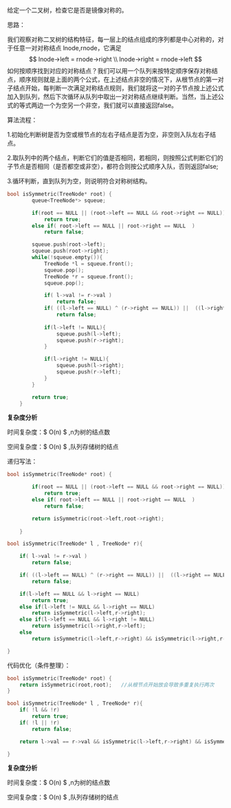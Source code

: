 给定一个二叉树，检查它是否是镜像对称的。



思路：

我们观察对称二叉树的结构特征，每一层上的结点组成的序列都是中心对称的，对于任意一对对称结点 lnode,rnode，它满足
$$
 lnode->left = rnode->right \\
lnode->right = rnode->left
$$
如何按顺序找到对应的对称结点？我们可以用一个队列来按特定顺序保存对称结点，顺序规则就是上面的两个公式，在上述结点非空的情况下，从根节点的第一对子结点开始，每判断一次满足对称结点规则，我们就将这一对的子节点按上述公式加入到队列，然后下次循环从队列中取出一对对称结点继续判断。当然，当上述公式的等式两边一个为空另一个非空，我们就可以直接返回false。



算法流程：

1.初始化判断树是否为空或根节点的左右子结点是否为空，非空则入队左右子结点。

2.取队列中的两个结点，判断它们的值是否相同，若相同，则按照公式判断它们的子节点是否相同（是否都空或非空），都符合则按公式顺序入队，否则返回false;

3.循环判断，直到队列为空，则说明符合对称树结构。

```c++
bool isSymmetric(TreeNode* root) {
        queue<TreeNode*> squeue;

        if(root == NULL || (root->left == NULL && root->right == NULL))
            return true;
        else if( root->left == NULL || root->right == NULL  )
            return false;

        squeue.push(root->left);
        squeue.push(root->right);
        while(!squeue.empty()){
            TreeNode *l = squeue.front();
            squeue.pop();
            TreeNode *r = squeue.front();
            squeue.pop();

            if( l->val != r->val )
                return false;
            if( ((l->left == NULL) ^ (r->right == NULL)) ||  ((l->right == NULL) ^ (r->left == NULL)))
                return false;
            
            if(l->left != NULL){
                squeue.push(l->left);
                squeue.push(r->right);
            }

            if(l->right != NULL){
                squeue.push(l->right);
                squeue.push(r->left);
            }
        }

        return true;
    }
```

<b>复杂度分析</b>

时间复杂度：$ O(n) $ ,n为树的结点数

空间复杂度：$ O(n) $ ,队列存储树的结点



递归写法：

```c++
bool isSymmetric(TreeNode* root) {

        if(root == NULL || (root->left == NULL && root->right == NULL))
            return true;
        else if( root->left == NULL || root->right == NULL  )
            return false;

        return isSymmetric(root->left,root->right);
        
    }

bool isSymmetric(TreeNode* l , TreeNode* r){

    if( l->val != r->val )
        return false;

    if( ((l->left == NULL) ^ (r->right == NULL)) ||  ((l->right == NULL) ^ (r->left == NULL)))
        return false;

    if(l->left == NULL && l->right == NULL)
        return true;
    else if(l->left != NULL && l->right == NULL)
        return isSymmetric(l->left,r->right);
    else if(l->left == NULL && l->right != NULL)
        return isSymmetric(l->right,r->left);
    else
        return isSymmetric(l->left,r->right) && isSymmetric(l->right,r->left);

}
```



代码优化（条件整理）：

```c++
bool isSymmetric(TreeNode* root) {
    return isSymmetric(root,root);   //从根节点开始放会导致多重复执行两次
}

bool isSymmetric(TreeNode* l , TreeNode* r){
    if( !l && !r)
        return true;
    if( !l || !r)
        return false;

    return l->val == r->val && isSymmetric(l->left,r->right) && isSymmetric(l->right,r->left);

}
```

<b>复杂度分析</b>

时间复杂度：$ O(n) $ ,n为树的结点数

空间复杂度：$ O(n) $ ,队列存储树的结点

